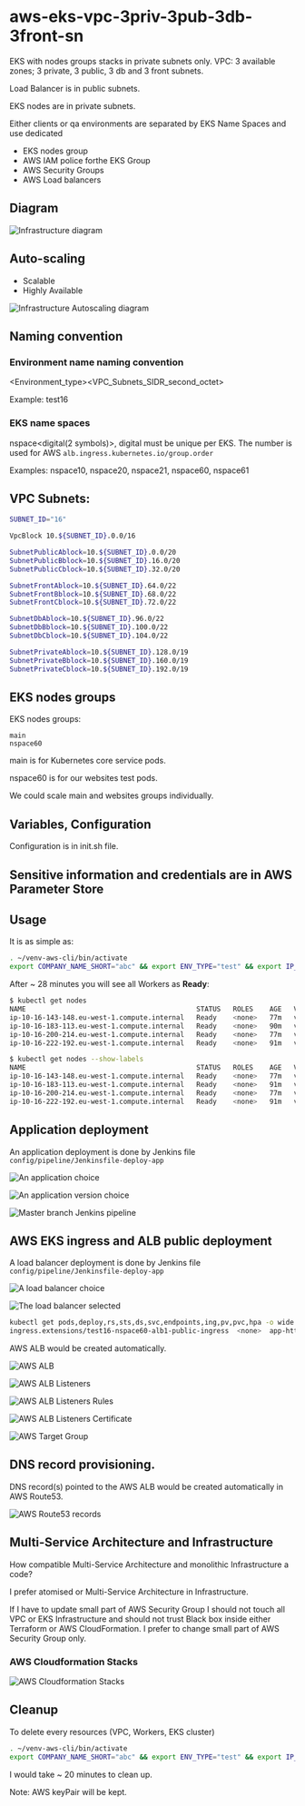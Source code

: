 # aws-eks-vpc-3priv-3pub-3db-3front-sn

EKS with nodes groups stacks in private subnets only. VPC: 3 available zones; 3 private, 3 public, 3 db and 3 front subnets.

Load Balancer is in public subnets.

EKS nodes are in private subnets.

Either clients or qa environments are separated by EKS Name Spaces and use dedicated
- EKS nodes group
- AWS IAM police forthe EKS Group
- AWS Security Groups
- AWS Load balancers

## Diagram

![Infrastructure diagram](images/aws-eks-vpc-3priv-3pub-3db-3front-sn_diagram.png)

## Auto-scaling

- Scalable
- Highly Available

![Infrastructure Autoscaling diagram](images/aws-eks-vpc-3priv-3pub-3db-3front-sn_Autoscaling_diagram.png)

## Naming convention
### Environment name naming convention

<Environment_type><VPC_Subnets_SIDR_second_octet>

Example: test16

### EKS name spaces

nspace<digital(2 symbols)>, digital must be unique per EKS. The number is used for AWS `alb.ingress.kubernetes.io/group.order`

Examples: nspace10, nspace20, nspace21, nspace60, nspace61

## VPC Subnets:
```bash
SUBNET_ID="16"

VpcBlock 10.${SUBNET_ID}.0.0/16

SubnetPublicAblock=10.${SUBNET_ID}.0.0/20
SubnetPublicBblock=10.${SUBNET_ID}.16.0/20
SubnetPublicCblock=10.${SUBNET_ID}.32.0/20

SubnetFrontAblock=10.${SUBNET_ID}.64.0/22
SubnetFrontBblock=10.${SUBNET_ID}.68.0/22
SubnetFrontCblock=10.${SUBNET_ID}.72.0/22

SubnetDbAblock=10.${SUBNET_ID}.96.0/22
SubnetDbBblock=10.${SUBNET_ID}.100.0/22
SubnetDbCblock=10.${SUBNET_ID}.104.0/22

SubnetPrivateAblock=10.${SUBNET_ID}.128.0/19
SubnetPrivateBblock=10.${SUBNET_ID}.160.0/19
SubnetPrivateCblock=10.${SUBNET_ID}.192.0/19
```

## EKS nodes groups

EKS nodes groups:
```
main
nspace60
```

main is for Kubernetes core service pods.

nspace60 is for our websites test pods.

We could scale main and websites groups individually.

## Variables, Configuration

Configuration is in init.sh file.

## Sensitive information and credentials are in AWS Parameter Store

## Usage

It is as simple as:
```bash
. ~/venv-aws-cli/bin/activate
export COMPANY_NAME_SHORT="abc" && export ENV_TYPE="test" && export IP_2ND_OCTET="16" && export NSPACE="nspace60" && export APP_NAME="app-http-content-from-git" && export CI_CD_DEPLOY=false && bash -c "./bin/deploy-env-full.sh"
```

After ~ 28 minutes you will see all Workers as **Ready**:
```bash
$ kubectl get nodes
NAME                                          STATUS   ROLES    AGE   VERSION
ip-10-16-143-148.eu-west-1.compute.internal   Ready    <none>   77m   v1.18.9-eks-d1db3c
ip-10-16-183-113.eu-west-1.compute.internal   Ready    <none>   90m   v1.18.9-eks-d1db3c
ip-10-16-200-214.eu-west-1.compute.internal   Ready    <none>   77m   v1.18.9-eks-d1db3c
ip-10-16-222-192.eu-west-1.compute.internal   Ready    <none>   91m   v1.18.9-eks-d1db3c

$ kubectl get nodes --show-labels
NAME                                          STATUS   ROLES    AGE   VERSION              LABELS
ip-10-16-143-148.eu-west-1.compute.internal   Ready    <none>   77m   v1.18.9-eks-d1db3c   beta.kubernetes.io/arch=amd64,beta.kubernetes.io/instance-type=t3.xlarge,beta.kubernetes.io/os=linux,failure-domain.beta.kubernetes.io/region=eu-west-1,failure-domain.beta.kubernetes.io/zone=eu-west-1a,kubernetes.io/arch=amd64,kubernetes.io/hostname=ip-10-16-143-148.eu-west-1.compute.internal,kubernetes.io/os=linux,node.kubernetes.io/instance-type=t3.xlarge,nodesgroup=nspace60,topology.kubernetes.io/region=eu-west-1,topology.kubernetes.io/zone=eu-west-1a
ip-10-16-183-113.eu-west-1.compute.internal   Ready    <none>   91m   v1.18.9-eks-d1db3c   beta.kubernetes.io/arch=amd64,beta.kubernetes.io/instance-type=t3a.small,beta.kubernetes.io/os=linux,failure-domain.beta.kubernetes.io/region=eu-west-1,failure-domain.beta.kubernetes.io/zone=eu-west-1b,kubernetes.io/arch=amd64,kubernetes.io/hostname=ip-10-16-183-113.eu-west-1.compute.internal,kubernetes.io/os=linux,node.kubernetes.io/instance-type=t3a.small,nodesgroup=main,topology.kubernetes.io/region=eu-west-1,topology.kubernetes.io/zone=eu-west-1b
ip-10-16-200-214.eu-west-1.compute.internal   Ready    <none>   77m   v1.18.9-eks-d1db3c   beta.kubernetes.io/arch=amd64,beta.kubernetes.io/instance-type=t3.xlarge,beta.kubernetes.io/os=linux,failure-domain.beta.kubernetes.io/region=eu-west-1,failure-domain.beta.kubernetes.io/zone=eu-west-1c,kubernetes.io/arch=amd64,kubernetes.io/hostname=ip-10-16-200-214.eu-west-1.compute.internal,kubernetes.io/os=linux,node.kubernetes.io/instance-type=t3.xlarge,nodesgroup=nspace60,topology.kubernetes.io/region=eu-west-1,topology.kubernetes.io/zone=eu-west-1c
ip-10-16-222-192.eu-west-1.compute.internal   Ready    <none>   91m   v1.18.9-eks-d1db3c   beta.kubernetes.io/arch=amd64,beta.kubernetes.io/instance-type=t3a.small,beta.kubernetes.io/os=linux,failure-domain.beta.kubernetes.io/region=eu-west-1,failure-domain.beta.kubernetes.io/zone=eu-west-1c,kubernetes.io/arch=amd64,kubernetes.io/hostname=ip-10-16-222-192.eu-west-1.compute.internal,kubernetes.io/os=linux,node.kubernetes.io/instance-type=t3a.small,nodesgroup=main,topology.kubernetes.io/region=eu-west-1,topology.kubernetes.io/zone=eu-west-1c
```

## Application deployment

An application deployment is done by Jenkins file `config/pipeline/Jenkinsfile-deploy-app`

![An application choice](images/20201213-153724-screenshot.png)

![An application version choice](images/20201213-182910-screenshot.png)

![Master branch Jenkins pipeline](images/20201213-181301-screenshot.png)

## AWS EKS ingress and ALB public deployment

A load balancer deployment is done by Jenkins file `config/pipeline/Jenkinsfile-deploy-app`

![A load balancer choice](images/20201213-162520-screenshot.png)

![The load balancer selected](images/20201213-162532-screenshot.png)

```bash
kubectl get pods,deploy,rs,sts,ds,svc,endpoints,ing,pv,pvc,hpa -o wide -n nspace60 | grep test16-nspace60-alb1-public
ingress.extensions/test16-nspace60-alb1-public-ingress  <none>  app-http-content-from-git.test16-nspace60.example.com  80  5m57s
```

AWS ALB would be created automatically.

![AWS ALB](images/20201213-171437-screenshot.png)

![AWS ALB Listeners](images/20201213-171500-screenshot.png)

![AWS ALB Listeners Rules](images/20201213-171635-screenshot.png)

![AWS ALB Listeners Certificate](images/20201213-171533-screenshot.png)

![AWS Target Group](images/20201213-171746-screenshot.png)

## DNS record provisioning.

DNS record(s) pointed to the AWS ALB would be created automatically in AWS Route53.

![AWS Route53 records](images/20201213-172013-screenshot.png)

## Multi-Service Architecture and Infrastructure

How compatible Multi-Service Architecture and monolithic Infrastructure a code?

I prefer atomised or Multi-Service Architecture in Infrastructure.

If I have to update small part of AWS Security Group I should not touch all VPC or EKS Infrastructure and should not trust Black box inside either Terraform or AWS CloudFormation. I prefer to change small part of AWS Security Group only.

### AWS Cloudformation Stacks

![AWS Cloudformation Stacks](images/20201213-201224-AWS-CloudFormation-stacks.png)

## Cleanup

To delete every resources (VPC, Workers, EKS cluster)
```bash
. ~/venv-aws-cli/bin/activate
export COMPANY_NAME_SHORT="abc" && export ENV_TYPE="test" && export IP_2ND_OCTET="16" && export NSPACE="nspace60" && export APP_NAME="app-http-content-from-git" && bash -c ". ./bin/lib_cfn.sh && eksCleanup"
```

I would take ~ 20 minutes to clean up.

Note: AWS keyPair will be kept.
